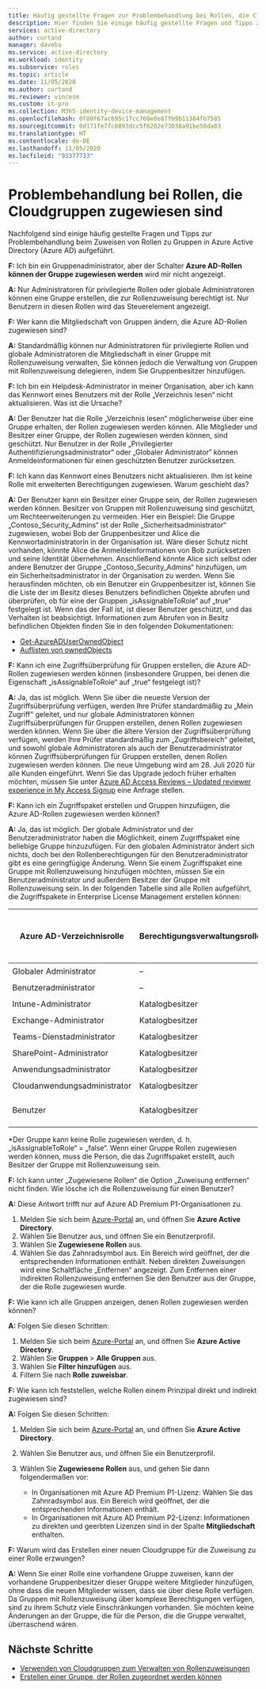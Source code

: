 ```yaml
---
title: Häufig gestellte Fragen zur Problembehandlung bei Rollen, die Cloudgruppen zugewiesen sind – Azure Active Directory | Microsoft-Dokumentation
description: Hier finden Sie einige häufig gestellte Fragen und Tipps zur Problembehandlung in Bezug auf das Zuweisen von Rollen zu Gruppen in Azure Active Directory.
services: active-directory
author: curtand
manager: daveba
ms.service: active-directory
ms.workload: identity
ms.subservice: roles
ms.topic: article
ms.date: 11/05/2020
ms.author: curtand
ms.reviewer: vincesm
ms.custom: it-pro
ms.collection: M365-identity-device-management
ms.openlocfilehash: 0f80f67ac695c17cc760e0e87fb9b11384fb7585
ms.sourcegitcommit: 0d171fe7fc0893dcc5f6202e73038a91be58da03
ms.translationtype: HT
ms.contentlocale: de-DE
ms.lasthandoff: 11/05/2020
ms.locfileid: "93377733"
---
```

# <a name="troubleshooting-roles-assigned-to-cloud-groups"></a>Problembehandlung bei Rollen, die Cloudgruppen zugewiesen sind

Nachfolgend sind einige häufig gestellte Fragen und Tipps zur Problembehandlung beim Zuweisen von Rollen zu Gruppen in Azure Active Directory (Azure AD) aufgeführt.

**F:** Ich bin ein Gruppenadministrator, aber der Schalter **Azure AD-Rollen können der Gruppe zugewiesen werden** wird mir nicht angezeigt.

**A:** Nur Administratoren für privilegierte Rollen oder globale Administratoren können eine Gruppe erstellen, die zur Rollenzuweisung berechtigt ist. Nur Benutzern in diesen Rollen wird das Steuerelement angezeigt.

**F:** Wer kann die Mitgliedschaft von Gruppen ändern, die Azure AD-Rollen zugewiesen sind?

**A:** Standardmäßig können nur Administratoren für privilegierte Rollen und globale Administratoren die Mitgliedschaft in einer Gruppe mit Rollenzuweisung verwalten, Sie können jedoch die Verwaltung von Gruppen mit Rollenzuweisung delegieren, indem Sie Gruppenbesitzer hinzufügen.

**F:** Ich bin ein Helpdesk-Administrator in meiner Organisation, aber ich kann das Kennwort eines Benutzers mit der Rolle „Verzeichnis lesen“ nicht aktualisieren. Was ist die Ursache?

**A:** Der Benutzer hat die Rolle „Verzeichnis lesen“ möglicherweise über eine Gruppe erhalten, der Rollen zugewiesen werden können. Alle Mitglieder und Besitzer einer Gruppe, der Rollen zugewiesen werden können, sind geschützt. Nur Benutzer in der Rolle „Privilegierter Authentifizierungsadministrator“ oder „Globaler Administrator“ können Anmeldeinformationen für einen geschützten Benutzer zurücksetzen.

**F:** Ich kann das Kennwort eines Benutzers nicht aktualisieren. Ihm ist keine Rolle mit erweiterten Berechtigungen zugewiesen. Warum geschieht das?

**A:** Der Benutzer kann ein Besitzer einer Gruppe sein, der Rollen zugewiesen werden können. Besitzer von Gruppen mit Rollenzuweisung sind geschützt, um Rechteerweiterungen zu vermeiden. Hier ein Beispiel: Die Gruppe „Contoso_Security_Admins“ ist der Rolle „Sicherheitsadministrator“ zugewiesen, wobei Bob der Gruppenbesitzer und Alice die Kennwortadministratorin in der Organisation ist. Wäre dieser Schutz nicht vorhanden, könnte Alice die Anmeldeinformationen von Bob zurücksetzen und seine Identität übernehmen. Anschließend könnte Alice sich selbst oder andere Benutzer der Gruppe „Contoso_Security_Admins“ hinzufügen, um ein Sicherheitsadministrator in der Organisation zu werden. Wenn Sie herausfinden möchten, ob ein Benutzer ein Gruppenbesitzer ist, können Sie die Liste der im Besitz dieses Benutzers befindlichen Objekte abrufen und überprüfen, ob für eine der Gruppen „isAssignableToRole“ auf „true“ festgelegt ist. Wenn das der Fall ist, ist dieser Benutzer geschützt, und das Verhalten ist beabsichtigt. Informationen zum Abrufen von in Besitz befindlichen Objekten finden Sie in den folgenden Dokumentationen:

- [Get-AzureADUserOwnedObject](/powershell/module/azuread/get-azureaduserownedobject?view=azureadps-2.0)  
- [Auflisten von ownedObjects](/graph/api/user-list-ownedobjects?tabs=http&view=graph-rest-1.0)

**F:** Kann ich eine Zugriffsüberprüfung für Gruppen erstellen, die Azure AD-Rollen zugewiesen werden können (insbesondere Gruppen, bei denen die Eigenschaft „isAssignableToRole“ auf „true“ festgelegt ist)?  

**A:** Ja, das ist möglich. Wenn Sie über die neueste Version der Zugriffsüberprüfung verfügen, werden Ihre Prüfer standardmäßig zu „Mein Zugriff“ geleitet, und nur globale Administratoren können Zugriffsüberprüfungen für Gruppen erstellen, denen Rollen zugewiesen werden können. Wenn Sie über die ältere Version der Zugriffsüberprüfung verfügen, werden Ihre Prüfer standardmäßig zum „Zugriffsbereich“ geleitet, und sowohl globale Administratoren als auch der Benutzeradministrator können Zugriffsüberprüfungen für Gruppen erstellen, denen Rollen zugewiesen werden können. Die neue Umgebung wird am 28. Juli 2020 für alle Kunden eingeführt. Wenn Sie das Upgrade jedoch früher erhalten möchten, müssen Sie unter [Azure AD Access Reviews – Updated reviewer experience in My Access Signup](https://forms.microsoft.com/Pages/ResponsePage.aspx?id=v4j5cvGGr0GRqy180BHbR5dv-S62099HtxdeKIcgO-NUOFJaRDFDWUpHRk8zQ1BWVU1MMTcyQ1FFUi4u) eine Anfrage stellen.

**F:** Kann ich ein Zugriffspaket erstellen und Gruppen hinzufügen, die Azure AD-Rollen zugewiesen werden können?

**A:** Ja, das ist möglich. Der globale Administrator und der Benutzeradministrator haben die Möglichkeit, einem Zugriffspaket eine beliebige Gruppe hinzuzufügen. Für den globalen Administrator ändert sich nichts, doch bei den Rollenberechtigungen für den Benutzeradministrator gibt es eine geringfügige Änderung. Wenn Sie einem Zugriffspaket eine Gruppe mit Rollenzuweisung hinzufügen möchten, müssen Sie ein Benutzeradministrator und außerdem Besitzer der Gruppe mit Rollenzuweisung sein. In der folgenden Tabelle sind alle Rollen aufgeführt, die Zugriffspakete in Enterprise License Management erstellen können:

Azure AD-Verzeichnisrolle | Berechtigungsverwaltungsrolle | Kann Sicherheitsgruppe hinzufügen\* | Kann Microsoft 365-Gruppe hinzufügen\* | Kann App hinzufügen | Kann SharePoint Online-Website hinzufügen
----------------------- | --------------------------- | ----------------------- | ------------------------- | ----------- |  -----------------------------
Globaler Administrator | – | ✔️ | ✔️ | ✔️  | ✔️
Benutzeradministrator  | –  | ✔️  | ✔️  | ✔️
Intune-Administrator | Katalogbesitzer | ✔️  | ✔️  | &nbsp;  | &nbsp;
Exchange-Administrator  | Katalogbesitzer  | &nbsp; | ✔️  | &nbsp;  | &nbsp;
Teams-Dienstadministrator | Katalogbesitzer  | &nbsp; | ✔️  | &nbsp;  | &nbsp;
SharePoint-Administrator | Katalogbesitzer | &nbsp; | ✔️  | &nbsp;  | ✔️ 
Anwendungsadministrator | Katalogbesitzer  | &nbsp;  | &nbsp; | ✔️  | &nbsp;
Cloudanwendungsadministrator | Katalogbesitzer  | &nbsp;  | &nbsp; | ✔️  | &nbsp;
Benutzer | Katalogbesitzer | Nur, wenn Gruppenbesitzer | Nur, wenn Gruppenbesitzer | Nur, wenn App-Besitzer  | &nbsp;

\*Der Gruppe kann keine Rolle zugewiesen werden, d. h. „isAssignableToRole“ = „false“. Wenn einer Gruppe Rollen zugewiesen werden können, muss die Person, die das Zugriffspaket erstellt, auch Besitzer der Gruppe mit Rollenzuweisung sein.

**F:** Ich kann unter „Zugewiesene Rollen“ die Option „Zuweisung entfernen“ nicht finden. Wie lösche ich die Rollenzuweisung für einen Benutzer?

**A:** Diese Antwort trifft nur auf Azure AD Premium P1-Organisationen zu.

1. Melden Sie sich beim [Azure-Portal](https://portal.azure.com) an, und öffnen Sie **Azure Active Directory**.
1. Wählen Sie Benutzer aus, und öffnen Sie ein Benutzerprofil.
1. Wählen Sie **Zugewiesene Rollen** aus.
1. Wählen Sie das Zahnradsymbol aus. Ein Bereich wird geöffnet, der die entsprechenden Informationen enthält. Neben direkten Zuweisungen wird eine Schaltfläche „Entfernen“ angezeigt. Zum Entfernen einer indirekten Rollenzuweisung entfernen Sie den Benutzer aus der Gruppe, der die Rolle zugewiesen wurde.

**F:** Wie kann ich alle Gruppen anzeigen, denen Rollen zugewiesen werden können?

**A:** Folgen Sie diesen Schritten:

1. Melden Sie sich beim [Azure-Portal](https://portal.azure.com) an, und öffnen Sie **Azure Active Directory**.
1. Wählen Sie **Gruppen** > **Alle Gruppen** aus.
1. Wählen Sie **Filter hinzufügen** aus.
1. Filtern Sie nach **Rolle zuweisbar**.

**F:** Wie kann ich feststellen, welche Rollen einem Prinzipal direkt und indirekt zugewiesen sind?

**A:** Folgen Sie diesen Schritten:

1. Melden Sie sich beim [Azure-Portal](https://portal.azure.com) an, und öffnen Sie **Azure Active Directory**.
1. Wählen Sie Benutzer aus, und öffnen Sie ein Benutzerprofil.
1. Wählen Sie **Zugewiesene Rollen** aus, und gehen Sie dann folgendermaßen vor:

    - In Organisationen mit Azure AD Premium P1-Lizenz: Wählen Sie das Zahnradsymbol aus. Ein Bereich wird geöffnet, der die entsprechenden Informationen enthält.
    - In Organisationen mit Azure AD Premium P2-Lizenz: Informationen zu direkten und geerbten Lizenzen sind in der Spalte **Mitgliedschaft** enthalten.

**F:** Warum wird das Erstellen einer neuen Cloudgruppe für die Zuweisung zu einer Rolle erzwungen?  

**A:** Wenn Sie einer Rolle eine vorhandene Gruppe zuweisen, kann der vorhandene Gruppenbesitzer dieser Gruppe weitere Mitglieder hinzufügen, ohne dass die neuen Mitglieder wissen, dass sie über diese Rolle verfügen. Da Gruppen mit Rollenzuweisung über komplexe Berechtigungen verfügen, sind zu ihrem Schutz viele Einschränkungen vorhanden. Sie möchten keine Änderungen an der Gruppe, die für die Person, die die Gruppe verwaltet, überraschend wären.

## <a name="next-steps"></a>Nächste Schritte

- [Verwenden von Cloudgruppen zum Verwalten von Rollenzuweisungen](groups-concept.md)
- [Erstellen einer Gruppe, der Rollen zugeordnet werden können](groups-create-eligible.md)